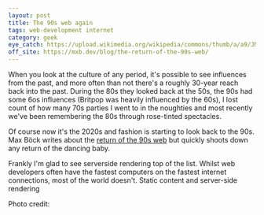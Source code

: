 ```yaml
---
layout: post
title: The 90s web again
tags: web-development internet
category: geek
eye_catch: https://upload.wikimedia.org/wikipedia/commons/thumb/a/a9/JMU_Maury_Hall_computer_lab.jpg/640px-JMU_Maury_Hall_computer_lab.jpg
off_site: https://mxb.dev/blog/the-return-of-the-90s-web/
---
```


When you look at the culture of any period, it's possible to see influences from the past, and more often than not there's a roughly 30-year reach back into the past. During the 80s they looked back at the 50s, the 90s had some 6os influences (Britpop was heavily influenced by the 60s), I lost count of how many 70s parties I went to in the noughties and most recently we've been remembering the 80s through rose-tinted spectacles.

Of course now it's the 2020s and fashion is starting to look back to the 90s. Max Böck writes about the [return of the 90s web](https://mxb.dev/blog/the-return-of-the-90s-web/) but quickly shoots down any return of the dancing baby.

<!--more-->

Frankly I'm glad to see serverside rendering top of the list. Whilst web developers often have the fastest computers on the fastest internet connections, most of the world doesn't. Static content and server-side rendering 

Photo credit: